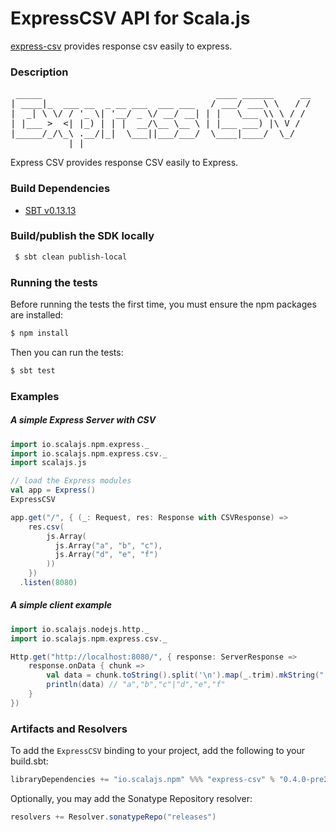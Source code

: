 ExpressCSV API for Scala.js
================================
[express-csv](https://www.npmjs.com/package/express-csv) provides response csv easily to express.

### Description

<pre>
 _____                                 ____ ______     __
| ____|_  ___ __  _ __ ___  ___ ___   / ___/ ___\ \   / /
|  _| \ \/ / '_ \| '__/ _ \/ __/ __| | |   \___ \\ \ / / 
| |___ >  <| |_) | | |  __/\__ \__ \ | |___ ___) |\ V /  
|_____/_/\_\ .__/|_|  \___||___/___/  \____|____/  \_/   
           |_|                                                      
</pre>

Express CSV provides response CSV easily to Express.

### Build Dependencies

* [SBT v0.13.13](http://www.scala-sbt.org/download.html)

### Build/publish the SDK locally

```bash
 $ sbt clean publish-local
```

### Running the tests

Before running the tests the first time, you must ensure the npm packages are installed:

```bash
$ npm install
```

Then you can run the tests:

```bash
$ sbt test
```

### Examples

##### A simple Express Server with CSV

```scala
import io.scalajs.npm.express._
import io.scalajs.npm.express.csv._
import scalajs.js

// load the Express modules
val app = Express()
ExpressCSV

app.get("/", { (_: Request, res: Response with CSVResponse) =>
    res.csv(
        js.Array(
          js.Array("a", "b", "c"),
          js.Array("d", "e", "f")
        ))
    })
  .listen(8080)
```

##### A simple client example

```scala
import io.scalajs.nodejs.http._
import io.scalajs.npm.express.csv._

Http.get("http://localhost:8080/", { response: ServerResponse =>
    response.onData { chunk =>
        val data = chunk.toString().split('\n').map(_.trim).mkString("|")
        println(data) // "a","b","c"|"d","e","f"
    }
})
```

### Artifacts and Resolvers

To add the `ExpressCSV` binding to your project, add the following to your build.sbt:  

```sbt
libraryDependencies += "io.scalajs.npm" %%% "express-csv" % "0.4.0-pre2"
```

Optionally, you may add the Sonatype Repository resolver:

```sbt   
resolvers += Resolver.sonatypeRepo("releases") 
```